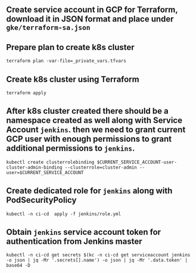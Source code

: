 
## Create service account in GCP for Terraform, download it in JSON format and place under `gke/terraform-sa.json`

## Prepare plan to create k8s cluster

```terraform plan -var-file=_private_vars.tfvars```

## Create k8s cluster using  Terraform 

```terraform apply```

## After k8s cluster created there should be  a namespace created as well along with Service Account `jenkins`. then we need to grant current GCP user with enough permissions to grant additional permissions to `jenkins`.

```kubectl create clusterrolebinding $CURRENT_SERVICE_ACCOUNT-user-cluster-admin-binding --clusterrole=cluster-admin --user=$CURRENT_SERVICE_ACCOUNT```

## Create dedicated role for `jenkins` along with PodSecurityPolicy
```kubectl -n ci-cd  apply -f jenkins/role.yml```

## Obtain `jenkins` service account token for authentication from Jenkins master
```kubectl -n ci-cd get secrets $(kc -n ci-cd get serviceaccount jenkins  -o json | jq -Mr '.secrets[].name') -o json | jq -Mr '.data.token' | base64 -D```
